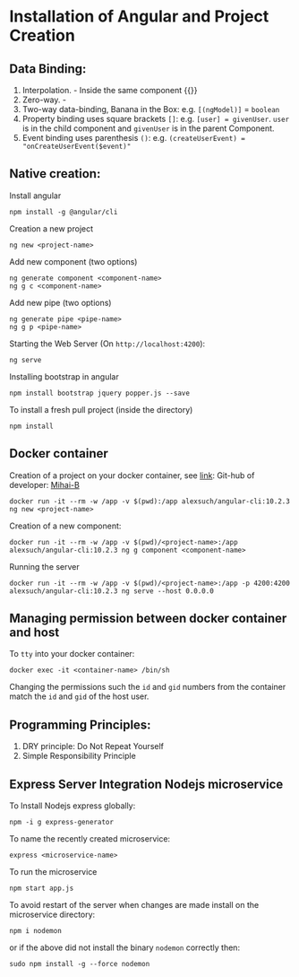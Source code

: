 # Installation of Angular and Project Creation
## Data Binding:
1. Interpolation. - Inside the same component {{}}
2. Zero-way. -  
3. Two-way data-binding, Banana in the Box: e.g. `[(ngModel)]` = `boolean`
4. Property binding uses square brackets `[]`: e.g. `[user] = givenUser`. `user` is in the child component and `givenUser` is in the parent Component.
5. Event binding uses parenthesis `()`: e.g. `(createUserEvent) = "onCreateUserEvent($event)"`

## Native creation:
Install angular
```console
npm install -g @angular/cli
```
Creation a new project
```console
ng new <project-name>
```
Add new component (two options)
```console
ng generate component <component-name>
ng g c <component-name>
```
Add new pipe (two options)
```console
ng generate pipe <pipe-name>
ng g p <pipe-name>
```
Starting the Web Server (On `http://localhost:4200`):
```console
ng serve
```
Installing bootstrap in angular
```console
npm install bootstrap jquery popper.js --save
```
To install a fresh pull project (inside the directory)
```
npm install
```

## Docker container
Creation of a project on your docker container, see [link](https://hub.docker.com/r/alexsuch/angular-cli):
Git-hub of developer: [Mihai-B](https://github.com/Mihai-B/angular-cli-docker)
```console
docker run -it --rm -w /app -v $(pwd):/app alexsuch/angular-cli:10.2.3 ng new <project-name>
```
Creation of a new component:
```console
docker run -it --rm -w /app -v $(pwd)/<project-name>:/app alexsuch/angular-cli:10.2.3 ng g component <component-name>
```
Running the server 
```console
docker run -it --rm -w /app -v $(pwd)/<project-name>:/app -p 4200:4200 alexsuch/angular-cli:10.2.3 ng serve --host 0.0.0.0
```

## Managing permission between docker container and host
To `tty` into your docker container:
```console
docker exec -it <container-name> /bin/sh
```
Changing the permissions such the `id` and `gid` numbers from the container match the `id` and `gid` of the host user.

## Programming Principles:
1. DRY principle: Do Not Repeat Yourself
2. Simple Responsibility Principle

## Express Server Integration Nodejs microservice
To Install Nodejs express globally:
```console
npm -i g express-generator
```
To name the recently created microservice:
```console
express <microservice-name>
```
To run the microservice
```console
npm start app.js
```
To avoid restart of the server when changes are made install on the microservice directory:
```console
npm i nodemon
```
or if the above did not install the binary `nodemon` correctly then:
```console
sudo npm install -g --force nodemon
```


